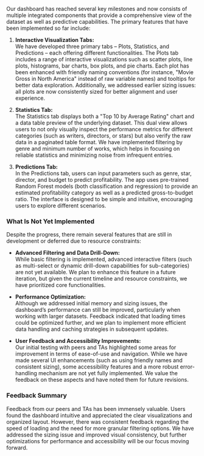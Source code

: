 Our dashboard has reached several key milestones and now consists of multiple integrated components that provide a comprehensive view of the dataset as well as predictive capabilities. The primary features that have been implemented so far include:

1. **Interactive Visualization Tabs:**  
   We have developed three primary tabs – Plots, Statistics, and Predictions – each offering different functionalities. The Plots tab includes a range of interactive visualizations such as scatter plots, line plots, histograms, bar charts, box plots, and pie charts. Each plot has been enhanced with friendly naming conventions (for instance, "Movie Gross in North America" instead of raw variable names) and tooltips for better data exploration. Additionally, we addressed earlier sizing issues: all plots are now consistently sized for better alignment and user experience.

2. **Statistics Tab:**  
   The Statistics tab displays both a "Top 10 by Average Rating" chart and a data table preview of the underlying dataset. This dual view allows users to not only visually inspect the performance metrics for different categories (such as writers, directors, or stars) but also verify the raw data in a paginated table format. We have implemented filtering by genre and minimum number of works, which helps in focusing on reliable statistics and minimizing noise from infrequent entries.

3. **Predictions Tab:**  
   In the Predictions tab, users can input parameters such as genre, star, director, and budget to predict profitability. The app uses pre-trained Random Forest models (both classification and regression) to provide an estimated profitability category as well as a predicted gross-to-budget ratio. The interface is designed to be simple and intuitive, encouraging users to explore different scenarios.

### What Is Not Yet Implemented

Despite the progress, there remain several features that are still in development or deferred due to resource constraints:

- **Advanced Filtering and Data Drill-Down:**  
  While basic filtering is implemented, advanced interactive filters (such as multi-select or dynamic drill-down capabilities for sub-categories) are not yet available. We plan to enhance this feature in a future iteration, but given the current timeline and resource constraints, we have prioritized core functionalities.

- **Performance Optimization:**  
  Although we addressed initial memory and sizing issues, the dashboard’s performance can still be improved, particularly when working with larger datasets. Feedback indicated that loading times could be optimized further, and we plan to implement more efficient data handling and caching strategies in subsequent updates.

- **User Feedback and Accessibility Improvements:**  
  Our initial testing with peers and TAs highlighted some areas for improvement in terms of ease-of-use and navigation. While we have made several UI enhancements (such as using friendly names and consistent sizing), some accessibility features and a more robust error-handling mechanism are not yet fully implemented. We value the feedback on these aspects and have noted them for future revisions.

### Feedback Summary

Feedback from our peers and TAs has been immensely valuable. Users found the dashboard intuitive and appreciated the clear visualizations and organized layout. However, there was consistent feedback regarding the speed of loading and the need for more granular filtering options. We have addressed the sizing issue and improved visual consistency, but further optimizations for performance and accessibility will be our focus moving forward.